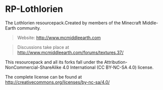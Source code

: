 # RP-Lothlorien
The Lothlorien resourcepack.Created by members of the Minecraft Middle-Earth community.

>Website: http://www.mcmiddleearth.com

>Discussions take place at http://www.mcmiddleearth.com/forums/textures.37/

This resourcepack and all its forks fall under the Attribution-NonCommercial-ShareAlike 4.0 International (CC BY-NC-SA 4.0) license.

The complete license can be found at http://creativecommons.org/licenses/by-nc-sa/4.0/
